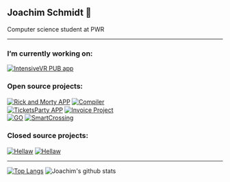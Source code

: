 ## Joachim Schmidt 👋

Computer science student at PWR

---

### I’m currently working on:  
[<img align=center alt="IntensiveVR PUB app" src="https://github-readme-stats.vercel.app/api/pin/?username=intensivevr-pub&repo=intensivevr-pub-app&theme=dark&hide_border=true"/>](https://github.com/intensivevr-pub/intensivevr-pub-app)

### Open source projects:

[<img align=center alt="Rick and Morty APP" src="https://github-readme-stats.vercel.app/api/pin/?username=joachimschmidt&repo=rick-and-morty-app&theme=dark&hide_border=true"/>](https://github.com/joachimschmidt/rick-and-morty-app)
[<img align=center alt="Compiler" src="https://github-readme-stats.vercel.app/api/pin/?username=joachimschmidt&repo=compiler&theme=dark&hide_border=true"/>](https://github.com/joachimschmidt/compiler)  
[<img align=center alt="TicketsParty APP" src="https://github-readme-stats.vercel.app/api/pin/?username=PythonProjectGroup&repo=ticketsparty-app&theme=dark&hide_border=true"/>](https://github.com/PythonProjectGroup/ticketsparty-app)
[<img align=center alt="Invoice Project" src="https://github-readme-stats.vercel.app/api/pin/?username=J-A-Development-Team&repo=invoice-manager&theme=dark&hide_border=true"/>](https://github.com/J-A-Development-Team/invoice-manager)  
[<img align=center alt="GO" src="https://github-readme-stats.vercel.app/api/pin/?username=J-A-Development-Team&repo=go&theme=dark&hide_border=true"/>](https://github.com/J-A-Development-Team/go)
[<img align=center alt="SmartCrossing" src="https://github-readme-stats.vercel.app/api/pin/?username=BCrossTeam&repo=SmartCrossing-Android&theme=dark&hide_border=true"/>](https://github.com/BCrossTeam/SmartCrossing-Android)


### Closed source projects:

[<img align=center alt="Hellaw" src="https://svgshare.com/i/TST.svg"/>](https://youtu.be/ubVkzNlmj10)
[<img align=center alt="Hellaw" src="https://svgshare.com/i/TQT.svg"/>](https://play.google.com/store/apps/details?id=com.futorologeek.netsafety)  


---

[![Top Langs](https://github-readme-stats.vercel.app/api/top-langs/?username=joachimschmidt&layout=compact&theme=dark)](https://github.com/joachimschmidt/github-readme-stats)
![Joachim's github stats](https://github-readme-stats.vercel.app/api?username=joachimschmidt&count_private=true&theme=dark&show_icons=true)
